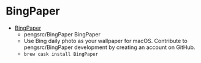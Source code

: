 # BingPaper
- [BingPaper](https://github.com/pengsrc/BingPaper)
  -  pengsrc/BingPaper BingPaper
  - Use Bing daily photo as your wallpaper for macOS. Contribute to pengsrc/BingPaper development by creating an account on GitHub.
  - `brew cask install BingPaper`
